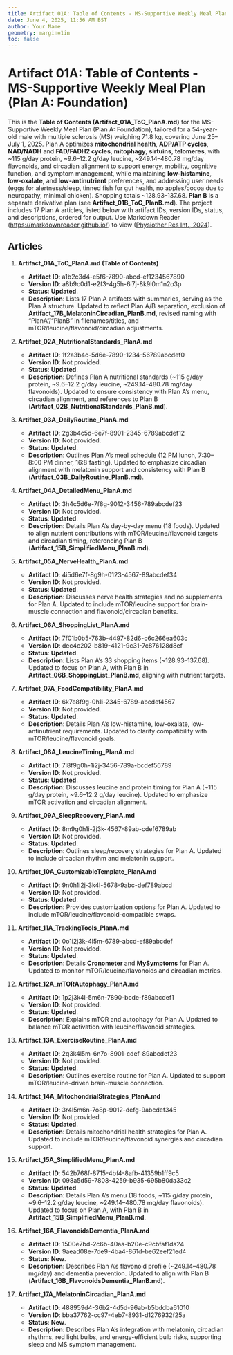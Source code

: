 ```yaml
---
title: Artifact 01A: Table of Contents - MS-Supportive Weekly Meal Plan (Plan A: Foundation)
date: June 4, 2025, 11:56 AM BST
author: Your Name
geometry: margin=1in
toc: false
---
```

# Artifact 01A: Table of Contents - MS-Supportive Weekly Meal Plan (Plan A: Foundation)

This is the **Table of Contents (Artifact_01A_ToC_PlanA.md)** for the MS-Supportive Weekly Meal Plan (Plan A: Foundation), tailored for a 54-year-old male with multiple sclerosis (MS) weighing 71.8 kg, covering June 25–July 1, 2025. Plan A optimizes **mitochondrial health**, **ADP/ATP cycles**, **NAD/NADH** and **FAD/FADH2 cycles**, **mitophagy**, **sirtuins**, **telomeres**, with ~115 g/day protein, ~9.6–12.2 g/day leucine, ~249.14–480.78 mg/day flavonoids, and circadian alignment to support energy, mobility, cognitive function, and symptom management, while maintaining **low-histamine**, **low-oxalate**, and **low-antinutrient** preferences, and addressing user needs (eggs for alertness/sleep, tinned fish for gut health, no apples/cocoa due to neuropathy, minimal chicken). Shopping totals ~$128.93–$137.68. **Plan B** is a separate derivative plan (see **Artifact_01B_ToC_PlanB.md**). The project includes 17 Plan A articles, listed below with artifact IDs, version IDs, status, and descriptions, ordered for output. Use Markdown Reader (https://markdownreader.github.io/) to view ([Physiother Res Int., 2024](https://onlinelibrary.wiley.com/doi/10.1002/pri.2087)).

## Articles

1. **Artifact_01A_ToC_PlanA.md (Table of Contents)**
   - **Artifact ID**: a1b2c3d4-e5f6-7890-abcd-ef1234567890
   - **Version ID**: a8b9c0d1-e2f3-4g5h-6i7j-8k9l0m1n2o3p
   - **Status**: **Updated**.
   - **Description**: Lists 17 Plan A artifacts with summaries, serving as the Plan A structure. Updated to reflect Plan A/B separation, exclusion of **Artifact_17B_MelatoninCircadian_PlanB.md**, revised naming with “PlanA”/“PlanB” in filenames/titles, and mTOR/leucine/flavonoid/circadian adjustments.

2. **Artifact_02A_NutritionalStandards_PlanA.md**
   - **Artifact ID**: 1f2a3b4c-5d6e-7890-1234-56789abcdef0
   - **Version ID**: Not provided.
   - **Status**: **Updated**.
   - **Description**: Defines Plan A nutritional standards (~115 g/day protein, ~9.6–12.2 g/day leucine, ~249.14–480.78 mg/day flavonoids). Updated to ensure consistency with Plan A’s menu, circadian alignment, and references to Plan B (**Artifact_02B_NutritionalStandards_PlanB.md**).

3. **Artifact_03A_DailyRoutine_PlanA.md**
   - **Artifact ID**: 2g3b4c5d-6e7f-8901-2345-6789abcdef12
   - **Version ID**: Not provided.
   - **Status**: **Updated**.
   - **Description**: Outlines Plan A’s meal schedule (12 PM lunch, 7:30–8:00 PM dinner, 16:8 fasting). Updated to emphasize circadian alignment with melatonin support and consistency with Plan B (**Artifact_03B_DailyRoutine_PlanB.md**).

4. **Artifact_04A_DetailedMenu_PlanA.md**
   - **Artifact ID**: 3h4c5d6e-7f8g-9012-3456-789abcdef23
   - **Version ID**: Not provided.
   - **Status**: **Updated**.
   - **Description**: Details Plan A’s day-by-day menu (18 foods). Updated to align nutrient contributions with mTOR/leucine/flavonoid targets and circadian timing, referencing Plan B (**Artifact_15B_SimplifiedMenu_PlanB.md**).

5. **Artifact_05A_NerveHealth_PlanA.md**
   - **Artifact ID**: 4i5d6e7f-8g9h-0123-4567-89abcdef34
   - **Version ID**: Not provided.
   - **Status**: **Updated**.
   - **Description**: Discusses nerve health strategies and no supplements for Plan A. Updated to include mTOR/leucine support for brain-muscle connection and flavonoid/circadian benefits.

6. **Artifact_06A_ShoppingList_PlanA.md**
   - **Artifact ID**: 7f01b0b5-763b-4497-82d6-c6c266ea603c
   - **Version ID**: dec4c202-b819-4121-9c31-7c876128d8ef
   - **Status**: **Updated**.
   - **Description**: Lists Plan A’s 33 shopping items (~$128.93–$137.68). Updated to focus on Plan A, with Plan B in **Artifact_06B_ShoppingList_PlanB.md**, aligning with nutrient targets.

7. **Artifact_07A_FoodCompatibility_PlanA.md**
   - **Artifact ID**: 6k7e8f9g-0h1i-2345-6789-abcdef4567
   - **Version ID**: Not provided.
   - **Status**: **Updated**.
   - **Description**: Details Plan A’s low-histamine, low-oxalate, low-antinutrient requirements. Updated to clarify compatibility with mTOR/leucine/flavonoid goals.

8. **Artifact_08A_LeucineTiming_PlanA.md**
   - **Artifact ID**: 7l8f9g0h-1i2j-3456-789a-bcdef56789
   - **Version ID**: Not provided.
   - **Status**: **Updated**.
   - **Description**: Discusses leucine and protein timing for Plan A (~115 g/day protein, ~9.6–12.2 g/day leucine). Updated to emphasize mTOR activation and circadian alignment.

9. **Artifact_09A_SleepRecovery_PlanA.md**
   - **Artifact ID**: 8m9g0h1i-2j3k-4567-89ab-cdef6789ab
   - **Version ID**: Not provided.
   - **Status**: **Updated**.
   - **Description**: Outlines sleep/recovery strategies for Plan A. Updated to include circadian rhythm and melatonin support.

10. **Artifact_10A_CustomizableTemplate_PlanA.md**
    - **Artifact ID**: 9n0h1i2j-3k4l-5678-9abc-def789abcd
    - **Version ID**: Not provided.
    - **Status**: **Updated**.
    - **Description**: Provides customization options for Plan A. Updated to include mTOR/leucine/flavonoid-compatible swaps.

11. **Artifact_11A_TrackingTools_PlanA.md**
    - **Artifact ID**: 0o1i2j3k-4l5m-6789-abcd-ef89abcdef
    - **Version ID**: Not provided.
    - **Status**: **Updated**.
    - **Description**: Details **Cronometer** and **MySymptoms** for Plan A. Updated to monitor mTOR/leucine/flavonoids and circadian metrics.

12. **Artifact_12A_mTORAutophagy_PlanA.md**
    - **Artifact ID**: 1p2j3k4l-5m6n-7890-bcde-f89abcdef1
    - **Version ID**: Not provided.
    - **Status**: **Updated**.
    - **Description**: Explains mTOR and autophagy for Plan A. Updated to balance mTOR activation with leucine/flavonoid strategies.

13. **Artifact_13A_ExerciseRoutine_PlanA.md**
    - **Artifact ID**: 2q3k4l5m-6n7o-8901-cdef-89abcdef23
    - **Version ID**: Not provided.
    - **Status**: **Updated**.
    - **Description**: Outlines exercise routine for Plan A. Updated to support mTOR/leucine-driven brain-muscle connection.

14. **Artifact_14A_MitochondrialStrategies_PlanA.md**
    - **Artifact ID**: 3r4l5m6n-7o8p-9012-defg-9abcdef345
    - **Version ID**: Not provided.
    - **Status**: **Updated**.
    - **Description**: Details mitochondrial health strategies for Plan A. Updated to include mTOR/leucine/flavonoid synergies and circadian support.

15. **Artifact_15A_SimplifiedMenu_PlanA.md**
    - **Artifact ID**: 542b768f-8715-4bf4-8afb-41359b1ff9c5
    - **Version ID**: 098a5d59-7808-4259-b935-695b80da33c2
    - **Status**: **Updated**.
    - **Description**: Details Plan A’s menu (18 foods, ~115 g/day protein, ~9.6–12.2 g/day leucine, ~249.14–480.78 mg/day flavonoids). Updated to focus on Plan A, with Plan B in **Artifact_15B_SimplifiedMenu_PlanB.md**.

16. **Artifact_16A_FlavonoidsDementia_PlanA.md**
    - **Artifact ID**: 1500e7bd-2c6b-40aa-b20e-c9cbfaf1da24
    - **Version ID**: 9aead08e-7de9-4ba4-861d-be62eef21ed4
    - **Status**: **New**.
    - **Description**: Describes Plan A’s flavonoid profile (~249.14–480.78 mg/day) and dementia prevention. Updated to align with Plan B (**Artifact_16B_FlavonoidsDementia_PlanB.md**).

17. **Artifact_17A_MelatoninCircadian_PlanA.md**
    - **Artifact ID**: 488959d4-36b2-4d5d-96ab-b5bddba61010
    - **Version ID**: bba37762-cc97-4eb7-8931-d1276932f25a
    - **Status**: **New**.
    - **Description**: Describes Plan A’s integration with melatonin, circadian rhythms, red light bulbs, and energy-efficient bulb risks, supporting sleep and MS symptom management.